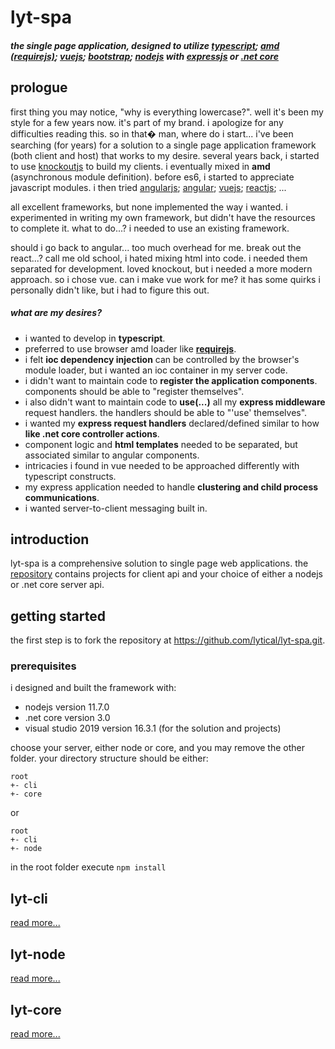 # lyt-spa
##### the single page application, designed to utilize [typescript](https://www.typescriptlang.org); [amd (requirejs)](https://requirejs.org); [vuejs](https://vuejs.org); [bootstrap](https://getbootstrap.com); [nodejs](https://nodejs.org) with [expressjs](https://expressjs.com/) or [.net core](https://github.com/dotnet/core)
## prologue
first thing you may notice, "why is everything lowercase?". well it's been my style for a few years now. it's part of my brand. i apologize for any difficulties reading this.
so in that� man, where do i start... i've been searching (for years) for a solution to a single page application framework (both client and host) that works to my desire.
several years back, i started to use [knockoutjs](https://knockoutjs.com/) to build my clients. i eventually mixed in **amd** (asynchronous module definition).
before es6, i started to appreciate javascript modules. i then tried [angularjs](https://angularjs.org/); [angular](https://angular.io/); [vuejs](https://vuejs.org/); [reactjs](https://reactjs.org/); ...

all excellent frameworks, but none implemented the way i wanted. i experimented in writing my own framework, but didn't have the resources to complete it. what to do...? i needed to use an existing framework.

should i go back to angular... too much overhead for me. break out the react...? call me old school, i hated mixing html into code. i needed them separated for development. loved knockout, but i needed a more modern approach. so i chose vue.
can i make vue work for me? it has some quirks i personally didn't like, but i had to figure this out.
##### what are my desires?
- i wanted to develop in **typescript**.
- preferred to use browser amd loader like **[requirejs](https://requirejs.org/)**.
- i felt **ioc dependency injection** can be controlled by the browser's module loader, but i wanted an ioc container in my server code.
- i didn't want to maintain code to **register the application components**. components should be able to "register themselves".
- i also didn't want to maintain code to **use(...)** all my **express middleware** request handlers. the handlers should be able to "'use' themselves".
- i wanted my **express request handlers** declared/defined similar to how **like .net core controller actions**.
- component logic and **html templates** needed to be separated, but associated similar to angular components.
- intricacies i found in vue needed to be approached differently with typescript constructs.
- my express application needed to handle **clustering and child process communications**.
- i wanted server-to-client messaging built in.
## introduction
lyt-spa is a comprehensive solution to single page web applications. the [repository](https://github.com/lytical/lyt-spa) contains projects for client api and your choice of either a nodejs or .net core server api.
## getting started
the first step is to fork the repository at <https://github.com/lytical/lyt-spa.git>.
### prerequisites
i designed and built the framework with:
- nodejs version 11.7.0
- .net core version 3.0
- visual studio 2019 version 16.3.1 (for the solution and projects)

choose your server, either node or core, and you may remove the other folder.
your directory structure should be either:

    root
    +- cli
    +- core
or

    root
    +- cli
    +- node

in the root folder execute `npm install`

## lyt-cli
[read more...](https://github.com/lytical/lyt-spa/tree/master/cli#lyt-spa-cli)

## lyt-node
[read more...](https://github.com/lytical/lyt-spa/tree/master/node#lyt-spa-node)

## lyt-core
[read more...](https://github.com/lytical/lyt-spa/tree/master/core#lyt-spa-core)
